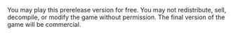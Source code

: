 You may play this prerelease version for free. You may not redistribute, sell, decompile, or modify the game without permission. The final version of the game will be commercial.
